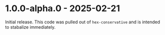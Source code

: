 # 1.0.0-alpha.0 - 2025-02-21

Initial release. This code was pulled out of `hex-conservative` and is
intended to stabalize immediately.
